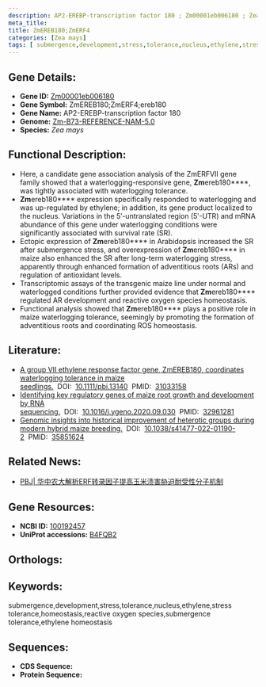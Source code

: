 ```yaml
---
description: AP2-EREBP-transcription factor 180 ; Zm00001eb006180 ; Zea mays
meta_title:
title: ZmEREB180;ZmERF4
categories: [Zea mays]
tags: [ submergence,development,stress,tolerance,nucleus,ethylene,stress tolerance,homeostasis,reactive oxygen species,submergence tolerance,ethylene homeostasis ]
---
```


## Gene Details:
- **Gene ID:**	[Zm00001eb006180]()
- **Gene Symbol:** ZmEREB180;ZmERF4;ereb180
- **Gene Name:** AP2-EREBP-transcription factor 180
- **Genome:** [Zm-B73-REFERENCE-NAM-5.0]()
- **Species:** *Zea mays*

## Functional Description:
   - Here, a candidate gene association analysis of the ZmERFVII gene family showed that a waterlogging-responsive gene, **Zm**ereb180****, was tightly associated with waterlogging tolerance.
   - **Zm**ereb180**** expression specifically responded to waterlogging and was up-regulated by ethylene; in addition, its gene product localized to the nucleus. Variations in the 5ʹ-untranslated region (5ʹ-UTR) and mRNA abundance of this gene under waterlogging conditions were significantly associated with survival rate (SR).
   - Ectopic expression of **Zm**ereb180**** in Arabidopsis increased the SR after submergence stress, and overexpression of **Zm**ereb180**** in maize also enhanced the SR after long-term waterlogging stress, apparently through enhanced formation of adventitious roots (ARs) and regulation of antioxidant levels.
   - Transcriptomic assays of the transgenic maize line under normal and waterlogged conditions further provided evidence that **Zm**ereb180**** regulated AR development and reactive oxygen species homeostasis.
   - Functional analysis showed that **Zm**ereb180**** plays a positive role in maize waterlogging tolerance, seemingly by promoting the formation of adventitious roots and coordinating ROS homeostasis.

## Literature:
   - [A group VII ethylene response factor gene, ZmEREB180, coordinates waterlogging tolerance in maize seedlings.]( https://onlinelibrary.wiley.com/doi/10.1111/pbi.13140)&nbsp;&nbsp;DOI:&nbsp;&nbsp;[10.1111/pbi.13140](https://onlinelibrary.wiley.com/doi/10.1111/pbi.13140)&nbsp;&nbsp;PMID:&nbsp;&nbsp;[31033158](https://pubmed.ncbi.nlm.nih.gov/31033158/)
   - [Identifying key regulatory genes of maize root growth and development by RNA sequencing.]( https://www.sciencedirect.com/science/article/pii/S0888754319308377?via%3Dihub)&nbsp;&nbsp;DOI:&nbsp;&nbsp;[10.1016/j.ygeno.2020.09.030](https://www.sciencedirect.com/science/article/pii/S0888754319308377?via%3Dihub)&nbsp;&nbsp;PMID:&nbsp;&nbsp;[32961281](https://pubmed.ncbi.nlm.nih.gov/32961281/)
   - [Genomic insights into historical improvement of heterotic groups during modern hybrid maize breeding.]( https://www.nature.com/articles/s41477-022-01190-2)&nbsp;&nbsp;DOI:&nbsp;&nbsp;[10.1038/s41477-022-01190-2](https://www.nature.com/articles/s41477-022-01190-2)&nbsp;&nbsp;PMID:&nbsp;&nbsp;[35851624](https://pubmed.ncbi.nlm.nih.gov/35851624/)

## Related News:
   - [PBJ| 华中农大解析ERF转录因子提高玉米渍害胁迫耐受性分子机制](https://mp.weixin.qq.com/s?__biz=Mzg3MDEwNDEyMg==&mid=2247484338&idx=2&sn=4018cd64c3aaf843007bc01d1a101cc3&chksm=ce93aee7f9e427f1bb3e8e30d7f0fa19ec08acfe2ac16cec4d0ce72195be47cb8d076c685598&scene=27#wechat_redirect)

## Gene Resources:
- **NCBI ID:** [100192457](https://www.ncbi.nlm.nih.gov/gene/?term=100192457)
- **UniProt accessions:** [B4FQB2](https://www.uniprot.org/uniprotkb/B4FQB2/entry)

## Orthologs:

## Keywords:
submergence,development,stress,tolerance,nucleus,ethylene,stress tolerance,homeostasis,reactive oxygen species,submergence tolerance,ethylene homeostasis

## Sequences:
- **CDS Sequence:**
- **Protein Sequence:**
